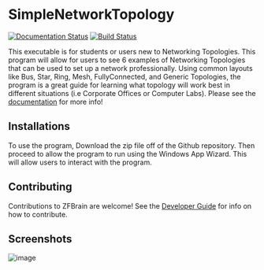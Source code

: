 # SimpleNetworkTopology

[![Documentation Status](https://readthedocs.org/projects/simplenetworktopologies/badge/?version=latest)](https://simplenetworktopologies.readthedocs.io/en/latest)
[![Build Status](https://travis-ci.com/KrysEWilliams/SimpleNetworkTopologies.svg?branch=master)](https://travis-ci.com/KrysEWilliams/SimpleNetworkTopologies)

This executable is for students or users new to Networking Topologies. This program will allow for users to see 6 examples of Networking Topologies that can be used to set up a network professionally. Using common layouts like Bus, Star, Ring, Mesh, FullyConnected, and Generic Topologies, the program is a great guide for learning what topology will work best in different situations (i.e Corporate Offices or Computer Labs). Please see the [documentation](https://simplenetworktopologies.readthedocs.io/en/latest/) for more info!

## Installations

To use the program, Download the zip file off of the Github repository. Then proceed to allow the program to run using the Windows App Wizard. This will allow users to interact with the program.

## Contributing

Contributions to ZFBrain are welcome! See the [Developer Guide](https://simplenetworktopologies.readthedocs.io/en/latest/developerGuide.html) for info on how to contribute.

## Screenshots

![image](https://user-images.githubusercontent.com/72221785/114895500-8e8ef980-9ddd-11eb-9a0f-8efe02e59b32.png)
